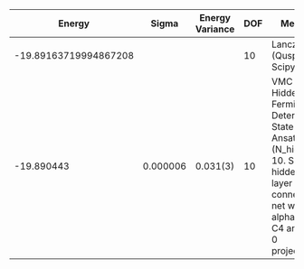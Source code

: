 |       Energy          |  Sigma          | Energy Variance  | DOF |Method                                                          | Data repository                |
| ----------------------| --------------- | -----------------| ------- |------------------------------------------------------------|------------------------------- |
| -19.89163719994867208 |                 |                  |   10    | Lanczos (Quspin + Scipy)                                   | https://weinbe58.github.io/QuSpin/ |
|      -19.890443       |   0.000006      |     0.031(3)     |  10     | VMC Hidden Fermion Determinant State Ansatz (N_hidden = 10. Single hidden layer fully connected net with alpha = 64). C4 and K = 0 projections| |